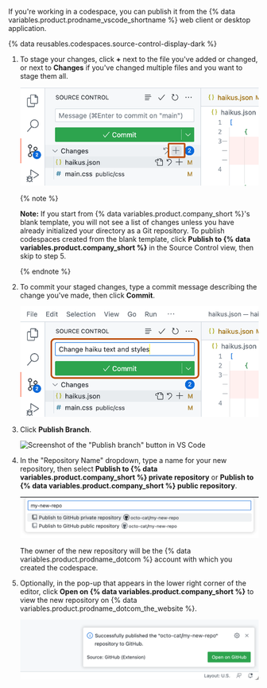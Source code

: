 If you're working in a codespace, you can publish it from the {% data variables.product.prodname_vscode_shortname %} web client or desktop application.

{% data reusables.codespaces.source-control-display-dark %}
1. To stage your changes, click  **+** next to the file you've added or changed, or next to **Changes** if you've changed multiple files and you want to stage them all.

   ![Source control side bar with staging button highlighted](/assets/images/help/codespaces/codespaces-commit-stage.png)

   {% note %}

   **Note:** If you start from {% data variables.product.company_short %}'s blank template, you will not see a list of changes unless you have already initialized your directory as a Git repository. To publish codespaces created from the blank template, click **Publish to {% data variables.product.company_short %}** in the Source Control view, then skip to step 5.

   {% endnote %}
2. To commit your staged changes, type a commit message describing the change you've made, then click **Commit**.

   ![Source control side bar with a commit message](/assets/images/help/codespaces/vscode-commit-button.png)
3. Click **Publish Branch**.

   ![Screenshot of the "Publish branch" button in VS Code](/assets/images/help/codespaces/vscode-publish-branch-button.png)
4. In the "Repository Name" dropdown, type a name for your new repository, then select **Publish to {% data variables.product.company_short %} private repository** or **Publish to {% data variables.product.company_short %} public repository**.

   ![Screenshot of the repository name dropdown in VS Code. Two options are shown, for publishing to a private or a public repository.](/assets/images/help/codespaces/choose-new-repository.png)

   The owner of the new repository will be the {% data variables.product.prodname_dotcom %} account with which you created the codespace.
5. Optionally, in the pop-up that appears in the lower right corner of the editor, click **Open on {% data variables.product.company_short %}** to view the new repository on {% data variables.product.prodname_dotcom_the_website %}.

   ![Screenshot of a confirmation message for a successfully published repository, showing the "Open on {% data variables.product.prodname_dotcom %}" button.](/assets/images/help/codespaces/open-on-github.png)
